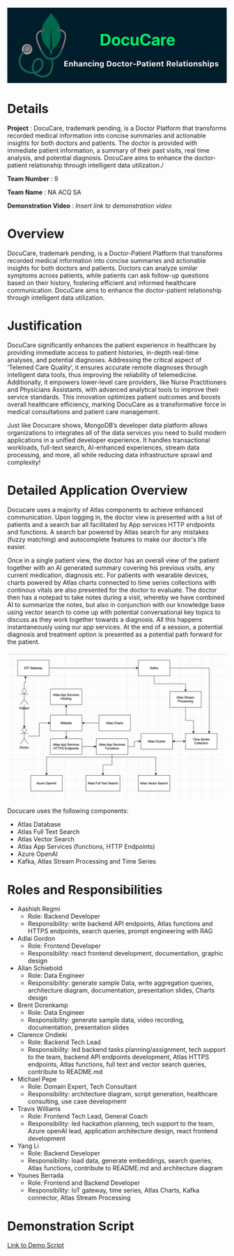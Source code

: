 ![LogoTitle](Screenshots/Docucare_LogoTitle.png)

# Details

**Project** : DocuCare, trademark pending, is a Doctor Platform that transforms recorded medical information into concise summaries and actionable insights for both doctors and patients. The doctor is provided with immediate patient information, a summary of their past visits, real time analysis, and potential diagnosis. DocuCare aims to enhance the doctor-patient relationship through intelligent data utilization./ 

**Team Number** : 9  

**Team Name** : NA ACQ SA  

**Demonstration Video** : _Insert link to demonstration video_  

# Overview

DocuCare, trademark pending, is a Doctor-Patient Platform that transforms recorded medical information into concise summaries and actionable insights for both doctors and patients. Doctors can analyze similar symptoms across patients, while patients can ask follow-up questions based on their history, fostering efficient and informed healthcare communication. DocuCare aims to enhance the doctor-patient relationship through intelligent data utilization.

# Justification
 
DocuCare significantly enhances the patient experience in healthcare by providing immediate access to patient histories, in-depth real-time analyses, and potential diagnoses. Addressing the critical aspect of ‘Telemed Care Quality’, it ensures accurate remote diagnoses through intelligent data tools, thus improving the reliability of telemedicine. Additionally, it empowers lower-level care providers, like Nurse Practitioners and Physicians Assistants, with advanced analytical tools to improve their service standards. This innovation optimizes patient outcomes and boosts overall healthcare efficiency, marking DocuCare as a transformative force in medical consultations and patient care management.

Just like Docucare shows, MongoDB’s developer data platform allows organizations to integrates all of the data services you need to build modern applications in a unified developer experience. It handles transactional workloads, full-text search, AI-enhanced experiences, stream data processing, and more, all while reducing data infrastructure sprawl and complexity!

# Detailed Application Overview

Docucare uses a majority of Atlas components to achieve enhanced communication. Upon logging in, the doctor view is presented with a list of patients and a search bar all facilitated by App services HTTP endpoints and functions. A search bar powered by Atlas search for any mistakes (fuzzy matching) and autocomplete features to make our doctor's life easier. 

Once in a single patient view, the doctor has an overall view of the patient together with an AI generated summary covering his previous visits, any current medication, diagnosis etc. For patients with wearable devices, charts powered by Atlas charts connected to time series collections with continous vitals are also presented for the doctor to evaluate. The doctor then has a notepad to take notes during a visit, whereby we have combined AI to summarize the notes, but also in conjunction with our knowledge base using vector search to come up with potential conversational key topics to discuss as they work together towards a diagnosis. All this happens instantaneously using our app services. At the end of a session, a potential diagnosis and treatment option is presented as a potential path forward for the patient.

![Architecture Diagram](Screenshots/Docucare_Arch.png)


Docucare uses the following components:

* Atlas Database
* Atlas Full Text Search
* Atlas Vector Search
* Atlas App Services (functions, HTTP Endpoints)
* Azure OpenAI
* Kafka, Atlas Stream Processing and Time Series


# Roles and Responsibilities

* Aashish Regmi
   * Role: Backend Developer
   * Responsibility: write backend API endpoints, Atlas functions and HTTPS endpoints, search queries, prompt engineering with RAG
* Adlai Gordon
   * Role: Frontend Developer
   * Responsibility: react frontend development, documentation, graphic design 
* Allan Schiebold
   * Role: Data Engineer
   * Responsibility: generate sample Data, write aggregation queries, architecture diagram, documentation, presentation slides, Charts design
* Brent Dorenkamp
   * Role: Data Engineer
   * Responsibility: generate sample data, video recording, documentation, presentation slides 
* Clarence Ondieki
   * Role: Backend Tech Lead
   * Responsibility: led backend tasks planning/assignment, tech support to the team, backend API endpoints development, Atlas HTTPS endpoints, Atlas functions, full text and vector search queries, contribute to README.md   
* Michael Pepe
   * Role: Domain Expert, Tech Consultant
   * Responsibility: architecture diagram, script generation, healthcare consulting, use case development
* Travis Williams
   * Role: Frontend Tech Lead, General Coach
   * Responsibility: led hackathon planning, tech support to the team, Azure openAI lead, application architecture design, react frontend development
* Yang Li
   * Role: Backend Developer 
   * Responsibility: load data, generate embeddings, search queries, Atlas functions, contribute to README.md and architecture diagram  
* Younes Berrada
   * Role: Frontend and Backend Developer
   * Responsibility: IoT gateway, time series, Atlas Charts, Kafka connector, Atlas Stream Processing

# Demonstration Script

[Link to Demo Script](https://docs.google.com/document/d/1S3HQ6OyRCZbtwYpagZiMd62OquFzhko6_jHgirLheAY/edit?usp=sharing)
